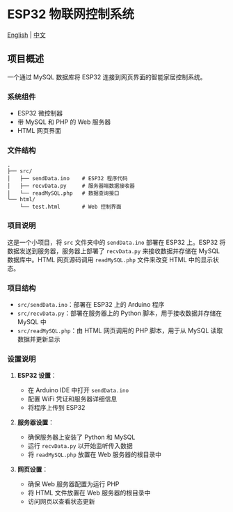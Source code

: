 # ESP32 物联网控制系统

[English](README.md) | [中文](#项目概述)

## 项目概述

一个通过 MySQL 数据库将 ESP32 连接到网页界面的智能家居控制系统。

### 系统组件

- ESP32 微控制器
- 带 MySQL 和 PHP 的 Web 服务器
- HTML 网页界面

### 文件结构

```tree
.
├── src/
│   ├── sendData.ino    # ESP32 程序代码
│   ├── recvData.py     # 服务器端数据接收器
│   └── readMySQL.php   # 数据查询接口
└── html/
    └── test.html       # Web 控制界面
```

### 项目说明

这是一个小项目，将 `src` 文件夹中的 `sendData.ino` 部署在 ESP32 上。ESP32 将数据发送到服务器，服务器上部署了 `recvData.py` 来接收数据并存储在 MySQL 数据库中。HTML 网页源码调用 `readMySQL.php` 文件来改变 HTML 中的显示状态。

### 项目结构

- `src/sendData.ino`：部署在 ESP32 上的 Arduino 程序
- `src/recvData.py`：部署在服务器上的 Python 脚本，用于接收数据并存储在 MySQL 中
- `src/readMySQL.php`：由 HTML 网页调用的 PHP 脚本，用于从 MySQL 读取数据并更新显示

### 设置说明

1. **ESP32 设置**：
    - 在 Arduino IDE 中打开 `sendData.ino`
    - 配置 WiFi 凭证和服务器详细信息
    - 将程序上传到 ESP32

2. **服务器设置**：
    - 确保服务器上安装了 Python 和 MySQL
    - 运行 `recvData.py` 以开始监听传入数据
    - 将 `readMySQL.php` 放置在 Web 服务器的根目录中

3. **网页设置**：
    - 确保 Web 服务器配置为运行 PHP
    - 将 HTML 文件放置在 Web 服务器的根目录中
    - 访问网页以查看状态更新